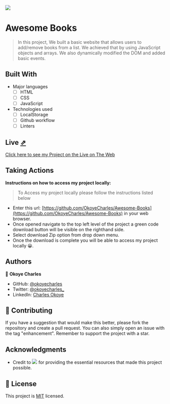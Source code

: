 ![](https://img.shields.io/badge/Microverse-blueviolet)

# Awesome Books

> In this project, We built a basic website that allows users to add/remove books from a list. We achieved that by using JavaScript objects and arrays. We also dynamically modified the DOM and added basic events.


## Built With

- Major languages
    - [ ] HTML
    - [ ] CSS
    - [ ] JavaScript

- Technologies used
    - [ ] LocalStorage
    - [ ] Github workflow
    - [ ] Linters

## Live [⇗](https://okoyecharles.github.io/Awesome-Books/)

[Click here to see my Project on the Live on The Web](https://okoyecharles.github.io/Awesome-Books/)


## Taking Actions
**Instructions on how to access my project locally:** 
> To Access my project locally please follow the instructions listed below
- Enter this url: [https://github.com/OkoyeCharles/Awesome-Books](https://github.com/OkoyeCharles/Awesome-Books) in your web browser.
- Once opened navigate to the top left level of the project a green code download button will be visible on the righthand side.
- Select download Zip option from drop down menu.
- Once the download is complete you will be able to access my project locally 😀. 

## Authors

👤 **Okoye Charles**

- GitHub: [@okoyecharles](https://github.com/okoyecharles)
- Twitter: [@okoyecharles_](https://twitter.com/okoyecharles_)
- LinkedIn: [Charles Okoye](https://linkedin.com/in/charles-okoye-633374236/)

## 🤝 Contributing

If you have a suggestion that would make this better, please fork the repository and create a pull request. You can also simply open an issue with the tag "enhancement". Remember to support the project with a star. 

## Acknowledgments

- Credit to ![](https://img.shields.io/badge/Microverse-blueviolet) for providing the essential resources that made this project possible.

## 📝 License

This project is [MIT](./MIT.md) licensed.
